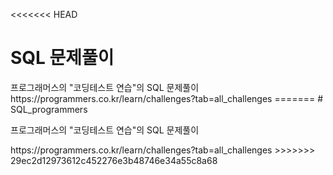 <<<<<<< HEAD
<h1> SQL 문제풀이</h1>
프로그래머스의 "코딩테스트 연습"의 SQL 문제풀이
https://programmers.co.kr/learn/challenges?tab=all_challenges
=======
# SQL_programmers
<p>프로그래머스의 "코딩테스트 연습"의 SQL 문제풀이</p>
https://programmers.co.kr/learn/challenges?tab=all_challenges
>>>>>>> 29ec2d12973612c452276e3b48746e34a55c8a68
